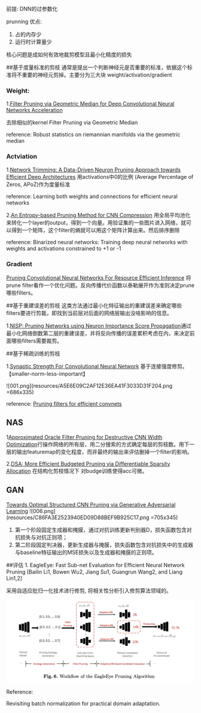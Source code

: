 前提:
DNN的过参数化

prunning 优点:
1. 占的内存少
2. 运行时计算量少

核心问题是成如何有效地裁剪模型且最小化精度的损失


##基于度量标准的剪枝
通常是提出一个判断神经元是否重要的标准，依据这个标准将不重要的神经元剪掉。主要分为三大块 weight/activation/gradient

### Weight:

1.[Filter Pruning via Geometric Median
for Deep Convolutional Neural Networks Acceleration](https://arxiv.org/pdf/1811.00250.pdf)

去除相似的kernel
Filter Pruning via Geometric Median

reference:
Robust statistics on riemannian manifolds via the geometric median

### Actviation

1.[Network Trimming: A Data-Driven Neuron Pruning Approach towards Efficient Deep Architectures](https://arxiv.org/pdf/1607.03250.pdf)
用activations中0的比例 (Average Percentage of Zeros, APoZ)作为度量标准

reference:
Learning both weights and connections for efficient neural networks

2.[An Entropy-based Pruning Method for CNN Compression](https://arxiv.org/pdf/1706.05791.pdf)
用全局平均池化来转化一个layer的output，得到一个向量。用验证集的一些图片进入网络，就可以得到一个矩阵，这个filter的熵就可以用这个矩阵计算出来。然后排序删除

reference:
Binarized neural networks: Training deep neural
networks with weights and activations constrained to +1 or
-1

### Gradient

[Pruning Convolutional Neural Networks For Resource Efficient Inference](https://arxiv.org/pdf/1611.06440.pdf)
将prune filter看作一个优化问题。反向传播代价函数以泰勒展开作为准则决定prune 哪些filters。



##基于重建误差的剪枝
这类方法通过最小化特征输出的重建误差来确定哪些filters要进行剪裁，即找到当前层对后面的网络层输出没啥影响的信息。

1.[NISP: Pruning Networks using Neuron Importance Score Propagation](https://arxiv.org/pdf/1711.05908.pdf)通过最小化网络倒数第二层的重建误差，并将反向传播的误差累积考虑在内，来决定前面哪些filters需要裁剪。


##基于稀疏训练的剪枝

1.[Synaptic Strength For Convolutional Neural Network](https://arxiv.org/pdf/1811.02454.pdf)
基于连接强度修剪。【smaller-norm-less-important】

![001.png](resources/A5E6E09C2AF12E36EA41F3033D31F204.png =686x335)

reference:
[Pruning filters for efficient convnets](https://arxiv.org/pdf/1608.08710.pdf)


## NAS
1[Approximated Oracle Filter Pruning for Destructive CNN Width Optimization](https://arxiv.org/abs/1905.04748)行操作网络的所有层，用二分搜索的方式确定每层的剪枝数。用下一层的输出featuremap的变化程度，而非最终的输出来评估删掉一个filter的影响。

2.[DSA: More Efficient Budgeted Pruning via Differentiable Sparsity Allocation](https://arxiv.org/abs/2004.02164)
在结构化剪枝情况下 对budge训练使得acc可微。


## GAN
[Towards Optimal Structured CNN Pruning via Generative Adversarial Learning](https://arxiv.org/pdf/1903.09291.pdf)
![006.png](resources/C86FA3E2523940ED09D88BEF9B925C17.png =705x345)

1. 第一个阶段固定生成器和掩膜，通过对抗训练更新判别器D，损失函数包含对抗损失与对抗正则项；
2. 第二阶段固定判决器，更新生成器与掩膜，损失函数包含对抗损失中的生成器与baseline特征输出的MSE损失以及生成器和掩膜的正则项。

##评估
1\. EagleEye: Fast Sub-net Evaluation for Efficient Neural Network Pruning [Bailin Li1, Bowen Wu2, Jiang Su1, Guangrun Wang2, and Liang Lin1,2]

采用自适应批归一化技术进行修剪, 将相关性分析引入修剪算法领域的。

![截屏2020-11-26 上午11.02.54.png](resources/878369FF30ED9FBBDEA67D239EB62B30.png)

Reference:

Revisiting batch normalization for practical domain adaptation.


